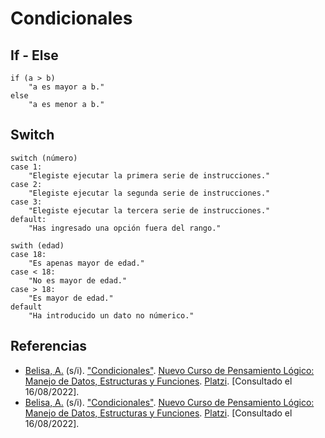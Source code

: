 # Condicionales
## If - Else
	if (a > b)
		"a es mayor a b."
	else
		"a es menor a b."

## Switch
	switch (número)
	case 1:
		"Elegiste ejecutar la primera serie de instrucciones."
	case 2:
		"Elegiste ejecutar la segunda serie de instrucciones."
	case 3: 
		"Elegiste ejecutar la tercera serie de instrucciones."
	default:
		"Has ingresado una opción fuera del rango."

	swith (edad)
	case 18: 
		"Es apenas mayor de edad."
	case < 18:
		"No es mayor de edad."
	case > 18:
		"Es mayor de edad."
	default
		"Ha introducido un dato no númerico."


## Referencias
- [Belisa, A.]() (s/i). ["Condicionales"](https://platzi.com/clases/3222-pensamiento-logico-estructuras/50892-que-son-las-estructuras-de-control/). [Nuevo Curso de Pensamiento Lógico: Manejo de Datos, Estructuras y Funciones](https://platzi.com/cursos/pensamiento-logico-estructuras/). [Platzi](https://platzi.com/home). [Consultado el 16/08/2022].
- [Belisa, A.]() (s/i). ["Condicionales"](https://platzi.com/clases/3222-pensamiento-logico-estructuras/50892-que-son-las-estructuras-de-control/). [Nuevo Curso de Pensamiento Lógico: Manejo de Datos, Estructuras y Funciones](https://platzi.com/cursos/pensamiento-logico-estructuras/). [Platzi](https://platzi.com/home). [Consultado el 16/08/2022].
